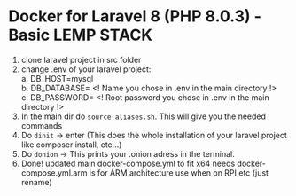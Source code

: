 # Docker for Laravel 8 (PHP 8.0.3) - Basic LEMP STACK

1. clone laravel project in src folder
2. change .env of your laravel project:<br>
    a. DB_HOST=mysql <br>
    b. DB_DATABASE= <! Name you chose in .env in the main directory !> <br>
    c. DB_PASSWORD= <! Root password you chose in .env in the main directory !> <br>
3. In the main dir do `source aliases.sh`. This will give you  the needed commands
4. Do `dinit` -> enter (This does the whole installation of your laravel project like composer install, etc...)
5. Do `donion` -> This prints your .onion adress in the terminal.
6. Done!
updated main docker-compose.yml to fit x64 needs
docker-compose.yml.arm is for ARM architecture use when on RPI etc (just rename)
